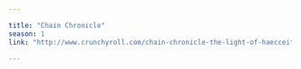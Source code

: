 ```yaml
---

title: "Chain Chronicle"
season: 1
link: "http://www.crunchyroll.com/chain-chronicle-the-light-of-haecceitas-"
 
---
```

